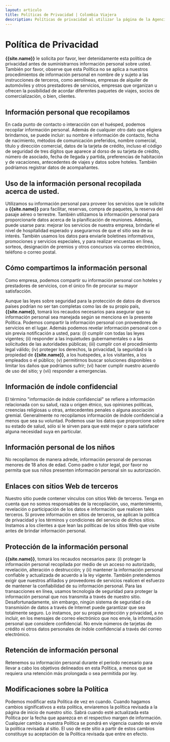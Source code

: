 ```yaml
---
layout: articulo
title: Políticas de Privacidad | Colombia Viajera
description: Políticas de privacidad al utilizar la página de la Agencia de Viajes Colombia Viajera
---
```

# Política de Privacidad

**{{site.name}}** le solicita por favor, leer detenidamente esta política de privacidad antes de suministrarnos información personal sobre usted. También por favor, observe que esta Política no se aplica a nuestros procedimientos de información personal en nombre de y sujeto a las instrucciones de terceros, como aerolíneas, empresas de alquiler de automóviles y otros prestadores de servicios, empresas que organizan u ofrecen la posibilidad de acordar diferentes paquetes de viajes, socios de comercialización, o bien, clientes.

## Información personal que recopilamos

En cada punto de contacto o interacción con el huésped, podemos recopilar información personal. Además de cualquier otro dato que eligiera brindarnos, se puede incluir: su nombre e información de contacto, fecha de nacimiento, métodos de comunicación preferidos, nombre comercial, título y dirección comercial, datos de la tarjeta de crédito, incluso el código de seguridad de tres dígitos que aparece al dorso de su tarjeta de crédito, número de asociado, fecha de llegada y partida, preferencias de habitación y de vacaciones, antecedentes de viajes y datos sobre hoteles. También podríamos registrar datos de acompañantes.

## Uso de la información personal recopilada acerca de usted.

Utilizamos su información personal para proveer los servicios que le solicite a **{{site.name}}** para facilitar, reservas, compra de paquetes, la reserva del pasaje aéreo o terrestre. También utilizamos la información personal para proporcionarle datos acerca de la planificación de reuniones. Además, puede usarse para: mejorar los servicios de nuestra empresa, brindarle el nivel de hospitalidad esperado y asegurarnos de que el sitio sea de su interés. También usamos los datos para enviarle boletines informativos, promociones y servicios especiales, y para realizar encuestas en línea, sorteos, designación de premios y otros concursos vía correo electrónico, teléfono o correo postal.

## Cómo compartimos la información personal

Como empresa, podemos compartir su información personal con hoteles y prestadores de servicios, con el único fin de procurar su mayor satisfacción.

Aunque las leyes sobre seguridad para la protección de datos de diversos países podrían no ser tan completas como las de su propio país, **{{site.name}}**, tomará los recaudos necesarios para asegurar que su información personal sea manejada según se menciona en la presente Política. Podemos compartir la información personal con proveedores de servicios en el lugar. Además podemos revelar información personal con o sin previa notificación a usted, para: (i) cumplir con todas las leyes vigentes; (ii) responder a las inquietudes gubernamentales o a las solicitudes de las autoridades públicas; (iii) cumplir con el procedimiento legal válido; (iv) proteger los derechos, la privacidad, la seguridad o la propiedad de **{{site.name}}**, a los huéspedes, a los visitantes, a los empleados o el público; (v) permitirnos buscar soluciones disponibles o limitar los daños que podríamos sufrir; (vi) hacer cumplir nuestro acuerdo de uso del sitio; y (vii) responder a emergencias.

## Información de índole confidencial

El término "información de índole confidencial" se refiere a información relacionada con su salud, raza u origen étnico, sus opiniones políticas, creencias religiosas u otras, antecedentes penales o alguna asociación gremial. Generalmente no recopilamos información de índole confidencial a menos que sea su voluntad. Podemos usar los datos que proporcione sobre su estado de salud, sólo si le sirven para que esté mejor o para satisfacer alguna necesidad suya en particular.

## Información personal de los niños

No recopilamos de manera adrede, información personal de personas menores de 18 años de edad. Como padre o tutor legal, por favor no permita que sus niños presenten información personal sin su autorización.

## Enlaces con sitios Web de terceros

Nuestro sitio puede contener vínculos con sitios Web de terceros. Tenga en cuenta que no somos responsables de la recopilación, uso, mantenimiento, revelación o participación de los datos e información que realicen tales terceros. Si provee información en sitios de terceros, se aplican la política de privacidad y los términos y condiciones del servicio de dichos sitios. Instamos a los clientes a que lean las políticas de los sitios Web que visite antes de brindar información personal.

## Protección de la información personal

**{{site.name}}**, tomará los recaudos necesarios para: (i) proteger la información personal recopilada por medio de un acceso no autorizado, revelación, alteración o destrucción; y (ii) mantener la información personal confiable y actualizada de acuerdo a la ley vigente. También pretendemos exigir que nuestros afiliados y proveedores de servicios realicen el esfuerzo de mantener la confiabilidad de su información personal. Para las transacciones en línea, usamos tecnología de seguridad para proteger la información personal que nos transmita a través de nuestro sitio. Desafortunadamente, sin embargo, ningún sistema de seguridad o de transmisión de datos a través de Internet puede garantizar que sea totalmente seguro.
Lo instamos, por su propia protección y privacidad, a no incluir, en los mensajes de correo electrónico que nos envíe, la información personal que considere confidencial. No envíe números de tarjetas de crédito ni otros datos personales de índole confidencial a través del correo electrónico.

## Retención de información personal

Retenemos su información personal durante el período necesario para llevar a cabo los objetivos delineados en esta Política, a menos que se requiera una retención más prolongada o sea permitida por ley.

## Modificaciones sobre la Política

Podemos modificar esta Política de vez en cuando. Cuando hagamos cambios significativos a esta política, enviaremos la política revisada a la página de inicio de nuestro sitio. Sabrá cuando esté actualizada esta Política por la fecha que aparezca en el respectivo margen de información. Cualquier cambio a nuestra Política se pondrá en vigencia cuando se envíe la política revisada al sitio. El uso de este sitio a partir de estos cambios constituye su aceptación de la Política revisada que entre en efecto.